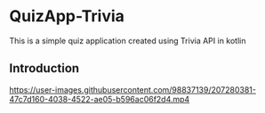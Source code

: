 # QuizApp-Trivia
This is a simple quiz application created using Trivia API in kotlin

## Introduction


https://user-images.githubusercontent.com/98837139/207280381-47c7d160-4038-4522-ae05-b596ac06f2d4.mp4
